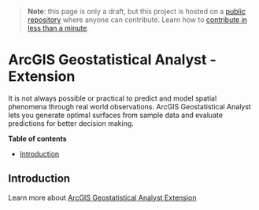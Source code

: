 > **Note**: this page is only a draft, but this project is hosted on a [public repository](https://github.com/hhkaos/awesome-arcgis) where anyone can contribute. Learn how to [contribute in less than a minute](https://github.com/hhkaos/awesome-arcgis/blob/master/CONTRIBUTING.md#contributions).

# ArcGIS Geostatistical Analyst - Extension

It is not always possible or practical to predict and model spatial phenomena through real world observations. ArcGIS Geostatistical Analyst lets you generate optimal surfaces from sample data and evaluate predictions for better decision making.


<!-- START doctoc generated TOC please keep comment here to allow auto update -->
<!-- DON'T EDIT THIS SECTION, INSTEAD RE-RUN doctoc TO UPDATE -->
**Table of contents**

- [Introduction](#introduction)

<!-- END doctoc generated TOC please keep comment here to allow auto update -->

## Introduction

Learn more about [ArcGIS Geostatistical Analyst Extension](https://www.esri.com/en-us/arcgis/products/geostatistical-analyst/overview)
